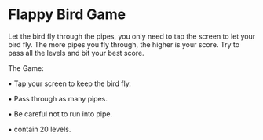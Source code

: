 # Flappy Bird Game

Let the bird fly through the pipes, you only need to tap the screen to let your bird fly.
The more pipes you fly through, the higher is your score.
Try to pass all the levels and bit your best score.

The Game:

• Tap your screen to keep the bird fly.

• Pass through as many pipes.

• Be careful not to run into pipe.

• contain 20 levels.
